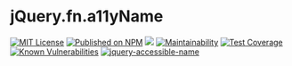 # jQuery.fn.a11yName

[![MIT License](http://img.shields.io/badge/license-MIT-blue.svg?style=flat)](LICENSE) [![Published on NPM](https://img.shields.io/npm/v/jquery-accessible-name.svg)](https://www.npmjs.com/package/jquery-accessible-name) [![](https://data.jsdelivr.com/v1/package/npm/jquery-accessible-name/badge)](https://www.jsdelivr.com/package/npm/jquery-accessible-name) [![Maintainability](https://api.codeclimate.com/v1/badges/c15881700bd0811691d7/maintainability)](https://codeclimate.com/github/heppokofrontend/jquery-accessible-name/maintainability) [![Test Coverage](https://api.codeclimate.com/v1/badges/c15881700bd0811691d7/test_coverage)](https://codeclimate.com/github/heppokofrontend/jquery-accessible-name/test_coverage) [![Known Vulnerabilities](https://snyk.io/package/npm/jquery-accessible-name/badge.svg)](https://snyk.io/package/npm/jquery-accessible-name)
 [![jquery-accessible-name](https://snyk.io/advisor/npm-package/jquery-accessible-name/badge.svg)](https://snyk.io/advisor/npm-package/jquery-accessible-name)

